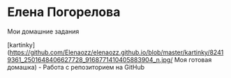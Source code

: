 

# Елена Погорелова
Мои домашние задания

[kartinky](https://github.com/Elenaozz/elenaozz.github.io/blob/master/kartinky/82419361_2501648406627728_9168771410405883904_n.jpg/ Моя готовая домашка) - Работа с репозиторием на GitHub
